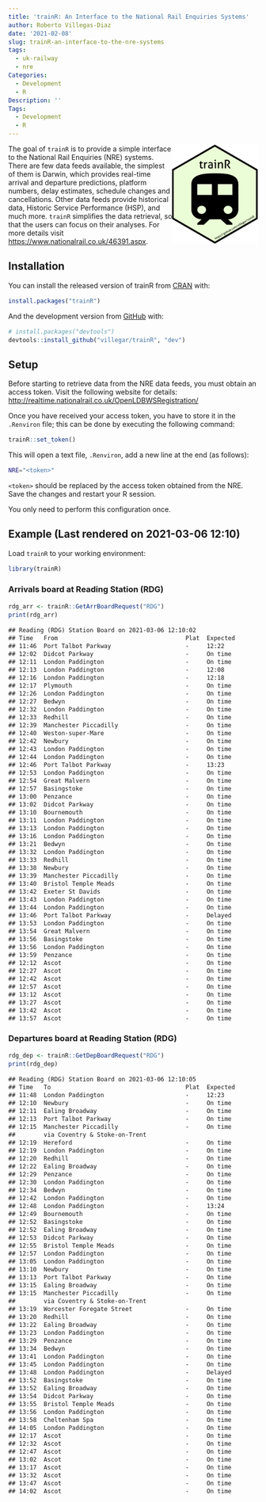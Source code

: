 ```yaml
---
title: 'trainR: An Interface to the National Rail Enquiries Systems'
author: Roberto Villegas-Diaz
date: '2021-02-08'
slug: trainR-an-interface-to-the-nre-systems
tags:
  - uk-railway
  - nre
Categories:
  - Development
  - R
Description: ''
Tags:
  - Development
  - R
---
```


<img src="https://raw.githubusercontent.com/villegar/trainR/main/inst/images/logo.png" alt="logo" align="right" height=200px/>

The goal of `trainR` is to provide a simple interface to the 
National Rail Enquiries (NRE) systems. There are few data feeds 
available, the simplest of them is Darwin, which provides real-time 
arrival and departure predictions, platform numbers, delay estimates, 
schedule changes and cancellations. Other data feeds provide historical 
data, Historic Service Performance (HSP), and much more. `trainR` 
simplifies the data retrieval, so that the users can focus on their 
analyses. For more details visit 
https://www.nationalrail.co.uk/46391.aspx.

## Installation

You can install the released version of trainR from [CRAN](https://CRAN.R-project.org) with:

``` r
install.packages("trainR")
```

And the development version from [GitHub](https://github.com/) with:

``` r
# install.packages("devtools")
devtools::install_github("villegar/trainR", "dev")
```

## Setup
Before starting to retrieve data from the NRE data feeds, you must obtain an access token. 
Visit the following website for details: http://realtime.nationalrail.co.uk/OpenLDBWSRegistration/

Once you have received your access token, you have to store it in the `.Renviron` file; this can be 
done by executing the following command:


```r
trainR::set_token()
```

This will open a text file, `.Renviron`, add a new line at the end (as follows):

```bash
NRE="<token>"
```

`<token>` should be replaced by the access token obtained from the NRE. Save the changes and restart 
your R session.

You only need to perform this configuration once.

## Example (Last rendered on 2021-03-06 12:10)

Load `trainR` to your working environment:

```r
library(trainR)
```

### Arrivals board at Reading Station (RDG)


```r
rdg_arr <- trainR::GetArrBoardRequest("RDG")
print(rdg_arr)
```

```
## Reading (RDG) Station Board on 2021-03-06 12:10:02
## Time   From                                    Plat  Expected
## 11:46  Port Talbot Parkway                     -     12:22
## 12:02  Didcot Parkway                          -     On time
## 12:11  London Paddington                       -     On time
## 12:13  London Paddington                       -     12:08
## 12:16  London Paddington                       -     12:18
## 12:17  Plymouth                                -     On time
## 12:26  London Paddington                       -     On time
## 12:27  Bedwyn                                  -     On time
## 12:32  London Paddington                       -     On time
## 12:33  Redhill                                 -     On time
## 12:39  Manchester Piccadilly                   -     On time
## 12:40  Weston-super-Mare                       -     On time
## 12:42  Newbury                                 -     On time
## 12:43  London Paddington                       -     On time
## 12:44  London Paddington                       -     On time
## 12:46  Port Talbot Parkway                     -     13:23
## 12:53  London Paddington                       -     On time
## 12:54  Great Malvern                           -     On time
## 12:57  Basingstoke                             -     On time
## 13:00  Penzance                                -     On time
## 13:02  Didcot Parkway                          -     On time
## 13:10  Bournemouth                             -     On time
## 13:11  London Paddington                       -     On time
## 13:13  London Paddington                       -     On time
## 13:16  London Paddington                       -     On time
## 13:21  Bedwyn                                  -     On time
## 13:32  London Paddington                       -     On time
## 13:33  Redhill                                 -     On time
## 13:38  Newbury                                 -     On time
## 13:39  Manchester Piccadilly                   -     On time
## 13:40  Bristol Temple Meads                    -     On time
## 13:42  Exeter St Davids                        -     On time
## 13:43  London Paddington                       -     On time
## 13:44  London Paddington                       -     On time
## 13:46  Port Talbot Parkway                     -     Delayed
## 13:53  London Paddington                       -     On time
## 13:54  Great Malvern                           -     On time
## 13:56  Basingstoke                             -     On time
## 13:56  London Paddington                       -     On time
## 13:59  Penzance                                -     On time
## 12:12  Ascot                                   -     On time
## 12:27  Ascot                                   -     On time
## 12:42  Ascot                                   -     On time
## 12:57  Ascot                                   -     On time
## 13:12  Ascot                                   -     On time
## 13:27  Ascot                                   -     On time
## 13:42  Ascot                                   -     On time
## 13:57  Ascot                                   -     On time
```

### Departures board at Reading Station (RDG)


```r
rdg_dep <- trainR::GetDepBoardRequest("RDG")
print(rdg_dep)
```

```
## Reading (RDG) Station Board on 2021-03-06 12:10:05
## Time   To                                      Plat  Expected
## 11:48  London Paddington                       -     12:23
## 12:10  Newbury                                 -     On time
## 12:11  Ealing Broadway                         -     On time
## 12:13  Port Talbot Parkway                     -     On time
## 12:15  Manchester Piccadilly                   -     On time
##        via Coventry & Stoke-on-Trent           
## 12:19  Hereford                                -     On time
## 12:19  London Paddington                       -     On time
## 12:20  Redhill                                 -     On time
## 12:22  Ealing Broadway                         -     On time
## 12:29  Penzance                                -     On time
## 12:30  London Paddington                       -     On time
## 12:34  Bedwyn                                  -     On time
## 12:42  London Paddington                       -     On time
## 12:48  London Paddington                       -     13:24
## 12:49  Bournemouth                             -     On time
## 12:52  Basingstoke                             -     On time
## 12:52  Ealing Broadway                         -     On time
## 12:53  Didcot Parkway                          -     On time
## 12:55  Bristol Temple Meads                    -     On time
## 12:57  London Paddington                       -     On time
## 13:05  London Paddington                       -     On time
## 13:10  Newbury                                 -     On time
## 13:13  Port Talbot Parkway                     -     On time
## 13:15  Ealing Broadway                         -     On time
## 13:15  Manchester Piccadilly                   -     On time
##        via Coventry & Stoke-on-Trent           
## 13:19  Worcester Foregate Street               -     On time
## 13:20  Redhill                                 -     On time
## 13:22  Ealing Broadway                         -     On time
## 13:23  London Paddington                       -     On time
## 13:29  Penzance                                -     On time
## 13:34  Bedwyn                                  -     On time
## 13:41  London Paddington                       -     On time
## 13:45  London Paddington                       -     On time
## 13:48  London Paddington                       -     Delayed
## 13:52  Basingstoke                             -     On time
## 13:52  Ealing Broadway                         -     On time
## 13:54  Didcot Parkway                          -     On time
## 13:55  Bristol Temple Meads                    -     On time
## 13:56  London Paddington                       -     On time
## 13:58  Cheltenham Spa                          -     On time
## 14:05  London Paddington                       -     On time
## 12:17  Ascot                                   -     On time
## 12:32  Ascot                                   -     On time
## 12:47  Ascot                                   -     On time
## 13:02  Ascot                                   -     On time
## 13:17  Ascot                                   -     On time
## 13:32  Ascot                                   -     On time
## 13:47  Ascot                                   -     On time
## 14:02  Ascot                                   -     On time
```
